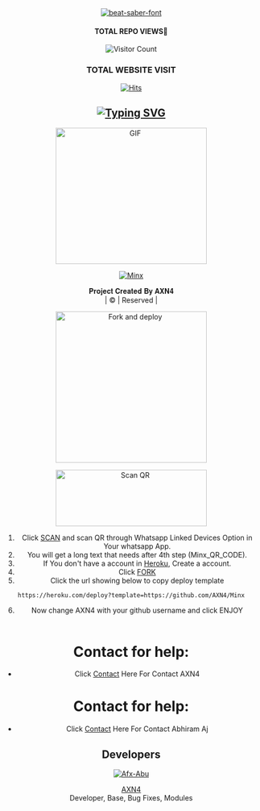 <div align="center">
<a href="https://fontmeme.com/beat-saber-font/"><img src="https://fontmeme.com/permalink/220515/af787d79c0f4ebebd271881c4e5643d3.png" alt="beat-saber-font" border="0"></a>
<div align="center">
  <p align="center">
</p>
 </a>
</p>


#### TOTAL REPO VIEWS📍
![Visitor Count](https://profile-counter.glitch.me/AXN4/count.svg)
  
### TOTAL WEBSITE VISIT
  [![Hits](https://hits.seeyoufarm.com/api/count/incr/badge.svg?url=https%3A%2F%2Fwhitedevil-bot.yolasite.com&count_bg=%2379C83D&title_bg=%23030303&icon=webauthn.svg&icon_color=%23FFFAFA&title=WEBSITE+VISITORS&edge_flat=false)](https://axn4.github.io/)


## [![Typing SVG](https://readme-typing-svg.herokuapp.com?font=Rockstar-ExtraBold&color=F33A6A&lines=𝐖𝐄𝐋𝐂𝐎𝐌𝐄+𝐓𝐎+𝐌𝐢𝐧𝐱+𝐖𝐀+𝐁𝐎𝐓+𝐑𝐄𝐏𝐎.;𝐂𝐑𝐄𝐀𝐓𝐄𝐃+𝐁𝐘+𝐀𝐗𝐍𝟒+𝐀𝐍𝐃+𝐀𝐛𝐡𝐢𝐫𝐚𝐦𝐀𝐣;𝐓𝐇𝐈𝐒+𝐈𝐒+𝐀+𝐁𝐆𝐌+𝐒𝐓𝐈𝐂𝐊𝐄𝐑+𝐁𝐎𝐓;𝐖𝐈𝐓𝐇+𝐌𝐎𝐑𝐄+𝐅𝐄𝐀𝐓𝐔𝐑𝐄𝐒;𝐓𝐇𝐀𝐍𝐊𝐒+𝐅𝐎𝐑+𝐕𝐈𝐒𝐈𝐓𝐈𝐍𝐆+𝐌𝐘+𝐆𝐈𝐓)](https://axn4.github.io/Minx.html)

 </a>
</p>
<div align="center">
  <p align="center">
<img src="https://telegra.ph/file/8ba12c325bebbea840940.jpg" alt="GIF" width="300" height="270"/>
</p>

  <p align="center">
<a href="#"><img title="Minx" src="https://img.shields.io/badge/BOT-Minx-green?colorA=%23ff0000&colorB=%23017e40&style=for-the-badge"></a>
</p>
</div>
<p align="center">
𝐏𝐫𝐨𝐣𝐞𝐜𝐭 𝐂𝐫𝐞𝐚𝐭𝐞𝐝 𝐁𝐲 𝐀𝐗𝐍𝟒
    <br>
       | © |
        Reserved |
    <br> 
</p>


<a href="https://github.com/AXN4/Minx/fork"><img align="center" src="https://telegra.ph/file/1cd6b7b271d21e27c2c8c.png" alt="Fork and deploy" height="300" width="300" /></a>
<br>
<div>
<a href="https://replit.com/@AXN4QR/Minx-Qr-test?v=1"><img align="center" src="https://i.imgur.com/SYoMXG2.png" alt="Scan QR" height="112" width="300" /></a>
<br>


1. Click [SCAN](https://replit.com/@AXN4QR/Minx-Qr-test?v=1) and scan QR through Whatsapp Linked Devices Option in Your whatsapp App.
2. You will get a long text that needs after 4th step (Minx_QR_CODE).
3. If You don't have a account in [Heroku](https://signup.heroku.com/), Create a account.
4. Click [FORK](https://github.com/AXN4/Minx/fork)
5. Click the url showing below to copy deploy template
```
https://heroku.com/deploy?template=https://github.com/AXN4/Minx
``` 
6. Now change AXN4 with your github username and click ENJOY<br>
   <br>
# Contact for help:
   * Click [Contact](https://wa.me/918590451659?text=Need+Help🙂) Here For Contact AXN4
# Contact for help:
   * Click [Contact](https://wa.me/917994761437?text=Need+Help🙂) Here For Contact Abhiram Aj 
  
  
  ## Developers
  <div align="center">
    
  [![Afx-Abu](https://github.com/AXN4.png?size=100)](https://github.com/AXN4)

[AXN4](https://github.com/AXN4)        
Developer, Base, Bug Fixes, Modules
